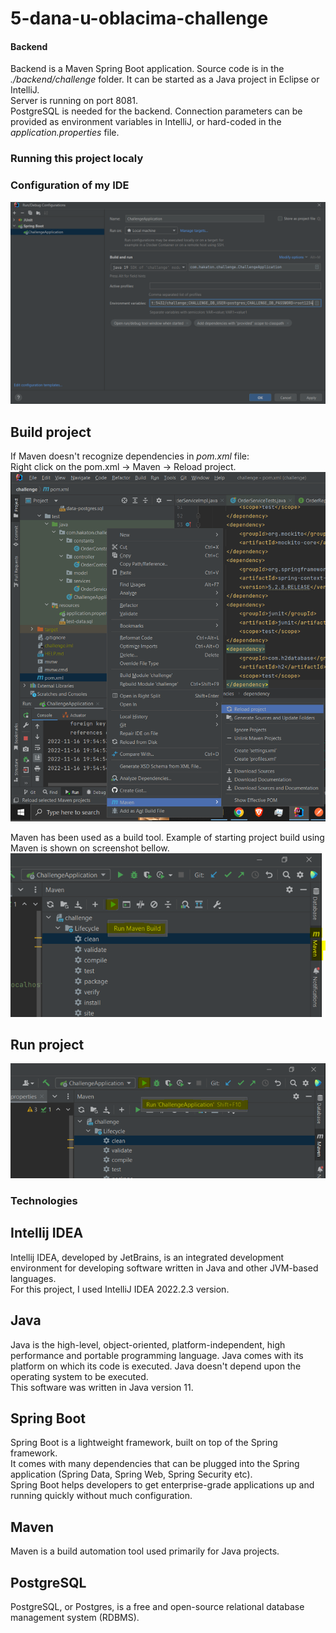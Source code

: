 # 5-dana-u-oblacima-challenge

#### Backend
Backend is a Maven Spring Boot application. Source code is in the <i>./backend/challenge</i> folder. It can be started as a Java project in Eclipse or IntelliJ.\
Server is running on port 8081.\
PostgreSQL is needed for the backend. Connection parameters can be provided as environment variables in IntelliJ, or hard-coded in the <i>application.properties</i> file.

### Running this project localy

### Configuration of my IDE
![alt text](https://github.com/marijakljestan/5-dana-u-oblacima-challenge/blob/readme/screenshot.PNG?raw=true)

## Build project

If Maven doesn't recognize dependencies in <i>pom.xml</i> file:\
Right click on the pom.xml -> Maven -> Reload project.
![alt text](https://github.com/marijakljestan/5-dana-u-oblacima-challenge/blob/readme/reload-project.PNG?raw=true)

Maven has been used as a build tool. Example of starting project build using Maven is shown on screenshot bellow.
![alt text](https://github.com/marijakljestan/5-dana-u-oblacima-challenge/blob/readme/maven-build.PNG?raw=true)

## Run project
![alt text](https://github.com/marijakljestan/5-dana-u-oblacima-challenge/blob/readme/run-application.PNG?raw=true)

### Technologies

## Intellij IDEA
Intellij IDEA, developed by JetBrains, is an integrated development environment for developing software written in Java and other JVM-based languages.\
For this project, I used IntelliJ IDEA 2022.2.3 version.

## Java
Java is the high-level, object-oriented, platform-independent, high performance and portable programming language.
Java comes with its platform on which its code is executed. Java doesn't depend upon the operating system to be executed.\
This software was written in Java version 11.

## Spring Boot
Spring Boot is a lightweight framework, built on top of the Spring framework.\
It comes with many dependencies that can be plugged into the Spring application (Spring Data, Spring Web, Spring Security etc).\
Spring Boot helps developers to get enterprise-grade applications up and running quickly without much configuration.


## Maven
Maven is a build automation tool used primarily for Java projects.

## PostgreSQL
PostgreSQL, or Postgres, is a free and open-source relational database management system (RDBMS).
